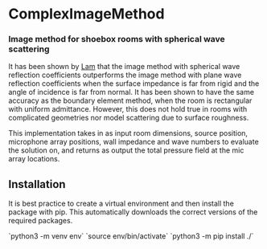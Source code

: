 # ComplexImageMethod
<h3>Image method for shoebox rooms with spherical wave scattering</h3>

<p>It has been shown by <a href="https://www.jstage.jst.go.jp/article/ast/26/2/26_2_145/_pdf">Lam</a> that the image method with spherical wave reflection coefficients outperforms the image method with 
plane wave reflection coefficients when the surface impedance is far from rigid and the angle of incidence is far from normal. It has been shown to have the same 
accuracy as the boundary element method, when the room is rectangular with uniform admittance. However, this does not hold true in rooms with
complicated geometries nor model scattering due to surface roughness.</p>

<p> This implementation takes in as input room dimensions, source position, microphone array positions, wall impedance and wave numbers to evaluate the solution on,
  and returns as output the total pressure field at the mic array locations.<p>

## Installation

<p> It is best practice to create a virtual environment and then install the package with pip. This automatically downloads the correct versions of the required packages. </p>
`python3 -m venv env`
`source env/bin/activate`
`python3 -m pip install ./`
